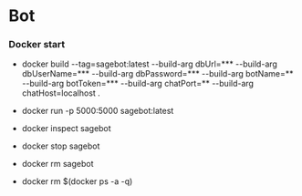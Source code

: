 # Bot

### Docker start
* docker build --tag=sagebot:latest --build-arg dbUrl=*** --build-arg dbUserName=*** --build-arg dbPassword=*** --build-arg botName=** --build-arg botToken=*** --build-arg chatPort=** --build-arg chatHost=localhost .
* docker run -p 5000:5000 sagebot:latest

* docker inspect sagebot
* docker stop sagebot
* docker rm sagebot
* docker rm $(docker ps -a -q)
